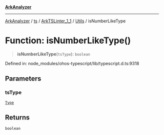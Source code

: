 [**ArkAnalyzer**](../../../../../../../../README.md)

***

[ArkAnalyzer](../../../../../../../../globals.md) / [ts](../../../../../README.md) / [ArkTSLinter\_1\_1](../../../README.md) / [Utils](../README.md) / isNumberLikeType

# Function: isNumberLikeType()

> **isNumberLikeType**(`tsType`): `boolean`

Defined in: node\_modules/ohos-typescript/lib/typescript.d.ts:9318

## Parameters

### tsType

[`Type`](../../../../../interfaces/Type.md)

## Returns

`boolean`
